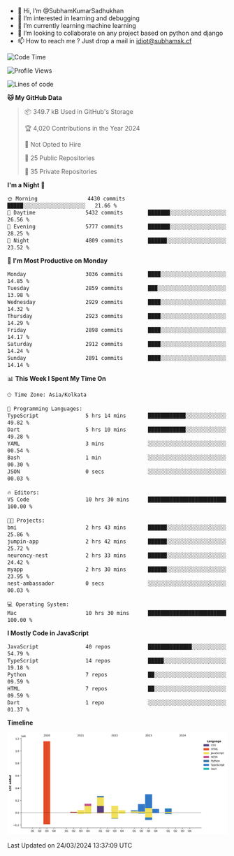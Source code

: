 - 👋 Hi, I’m @SubhamKumarSadhukhan
- 👀 I’m interested in learning and debugging
- 🌱 I’m currently learning machine learning
- 💞️ I’m looking to collaborate on any project based on python and django
- 📫 How to reach me ?
      Just drop a mail in idiot@subhamsk.cf

<!---
SubhamKumarSadhukhan/SubhamKumarSadhukhan is a ✨ special ✨ repository because its `README.md` (this file) appears on your GitHub profile.
You can click the Preview link to take a look at your changes.
--->


<!--START_SECTION:waka-->
![Code Time](http://img.shields.io/badge/Code%20Time-2%2C021%20hrs%2038%20mins-blue)

![Profile Views](http://img.shields.io/badge/Profile%20Views-6-blue)

![Lines of code](https://img.shields.io/badge/From%20Hello%20World%20I%27ve%20Written-2.4%20million%20lines%20of%20code-blue)

**🐱 My GitHub Data** 

> 📦 349.7 kB Used in GitHub's Storage 
 > 
> 🏆 4,020 Contributions in the Year 2024
 > 
> 🚫 Not Opted to Hire
 > 
> 📜 25 Public Repositories 
 > 
> 🔑 35 Private Repositories 
 > 
**I'm a Night 🦉** 

```text
🌞 Morning                4430 commits        █████░░░░░░░░░░░░░░░░░░░░   21.66 % 
🌆 Daytime                5432 commits        ███████░░░░░░░░░░░░░░░░░░   26.56 % 
🌃 Evening                5777 commits        ███████░░░░░░░░░░░░░░░░░░   28.25 % 
🌙 Night                  4809 commits        ██████░░░░░░░░░░░░░░░░░░░   23.52 % 
```
📅 **I'm Most Productive on Monday** 

```text
Monday                   3036 commits        ████░░░░░░░░░░░░░░░░░░░░░   14.85 % 
Tuesday                  2859 commits        ███░░░░░░░░░░░░░░░░░░░░░░   13.98 % 
Wednesday                2929 commits        ████░░░░░░░░░░░░░░░░░░░░░   14.32 % 
Thursday                 2923 commits        ████░░░░░░░░░░░░░░░░░░░░░   14.29 % 
Friday                   2898 commits        ████░░░░░░░░░░░░░░░░░░░░░   14.17 % 
Saturday                 2912 commits        ████░░░░░░░░░░░░░░░░░░░░░   14.24 % 
Sunday                   2891 commits        ████░░░░░░░░░░░░░░░░░░░░░   14.14 % 
```


📊 **This Week I Spent My Time On** 

```text
🕑︎ Time Zone: Asia/Kolkata

💬 Programming Languages: 
TypeScript               5 hrs 14 mins       ████████████░░░░░░░░░░░░░   49.82 % 
Dart                     5 hrs 10 mins       ████████████░░░░░░░░░░░░░   49.28 % 
YAML                     3 mins              ░░░░░░░░░░░░░░░░░░░░░░░░░   00.54 % 
Bash                     1 min               ░░░░░░░░░░░░░░░░░░░░░░░░░   00.30 % 
JSON                     0 secs              ░░░░░░░░░░░░░░░░░░░░░░░░░   00.03 % 

🔥 Editors: 
VS Code                  10 hrs 30 mins      █████████████████████████   100.00 % 

🐱‍💻 Projects: 
bmi                      2 hrs 43 mins       ██████░░░░░░░░░░░░░░░░░░░   25.86 % 
jumpin-app               2 hrs 42 mins       ██████░░░░░░░░░░░░░░░░░░░   25.72 % 
neuroncy-nest            2 hrs 33 mins       ██████░░░░░░░░░░░░░░░░░░░   24.42 % 
myapp                    2 hrs 30 mins       ██████░░░░░░░░░░░░░░░░░░░   23.95 % 
nest-ambassador          0 secs              ░░░░░░░░░░░░░░░░░░░░░░░░░   00.03 % 

💻 Operating System: 
Mac                      10 hrs 30 mins      █████████████████████████   100.00 % 
```

**I Mostly Code in JavaScript** 

```text
JavaScript               40 repos            ██████████████░░░░░░░░░░░   54.79 % 
TypeScript               14 repos            █████░░░░░░░░░░░░░░░░░░░░   19.18 % 
Python                   7 repos             ██░░░░░░░░░░░░░░░░░░░░░░░   09.59 % 
HTML                     7 repos             ██░░░░░░░░░░░░░░░░░░░░░░░   09.59 % 
Dart                     1 repo              ░░░░░░░░░░░░░░░░░░░░░░░░░   01.37 % 
```



**Timeline**

![Lines of Code chart](https://raw.githubusercontent.com/SubhamKumarSadhukhan/SubhamKumarSadhukhan/main/assets/bar_graph.png)


 Last Updated on 24/03/2024 13:37:09 UTC
<!--END_SECTION:waka-->

